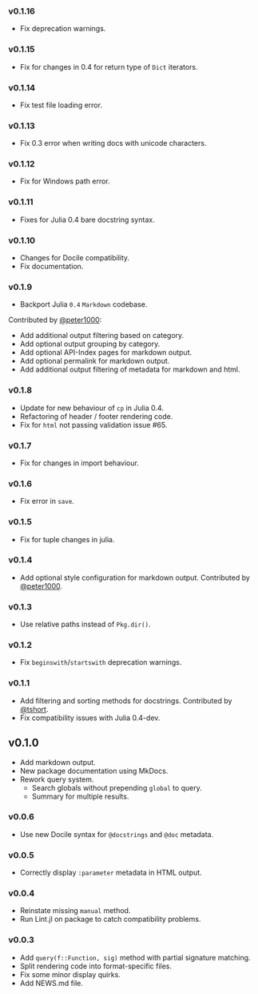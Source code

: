 ### v0.1.16

* Fix deprecation warnings.

### v0.1.15

* Fix for changes in 0.4 for return type of ``Dict`` iterators.

### v0.1.14

* Fix test file loading error.

### v0.1.13

* Fix 0.3 error when writing docs with unicode characters.

### v0.1.12

* Fix for Windows path error.

### v0.1.11

* Fixes for Julia 0.4 bare docstring syntax.

### v0.1.10

* Changes for Docile compatibility.
* Fix documentation.

### v0.1.9

* Backport Julia `0.4` `Markdown` codebase.

Contributed by [@peter1000](https://github.com/peter1000):

* Add additional output filtering based on category.
* Add optional output grouping by category.
* Add optional API-Index pages for markdown output.
* Add optional permalink for markdown output.
* Add additional output filtering of metadata for markdown and html.

### v0.1.8

* Update for new behaviour of `cp` in Julia 0.4.
* Refactoring of header / footer rendering code.
* Fix for `html` not passing validation issue #65.

### v0.1.7

* Fix for changes in import behaviour.

### v0.1.6

* Fix error in `save`.

### v0.1.5

* Fix for tuple changes in julia.

### v0.1.4

* Add optional style configuration for markdown output. Contributed by [@peter1000](https://github.com/peter1000).

### v0.1.3

* Use relative paths instead of `Pkg.dir()`.

### v0.1.2

* Fix `beginswith`/`startswith` deprecation warnings.

### v0.1.1

* Add filtering and sorting methods for docstrings. Contributed by [@tshort](https://github.com/tshort).
* Fix compatibility issues with Julia 0.4-dev.

## v0.1.0

* Add markdown output.
* New package documentation using MkDocs.
* Rework query system.
    * Search globals without prepending `global` to query.
    * Summary for multiple results.

### v0.0.6

* Use new Docile syntax for `@docstrings` and `@doc` metadata.

### v0.0.5

* Correctly display `:parameter` metadata in HTML output.

### v0.0.4

* Reinstate missing `manual` method.
* Run Lint.jl on package to catch compatibility problems.

### v0.0.3

* Add `query(f::Function, sig)` method with partial signature matching.
* Split rendering code into format-specific files.
* Fix some minor display quirks.
* Add NEWS.md file.

